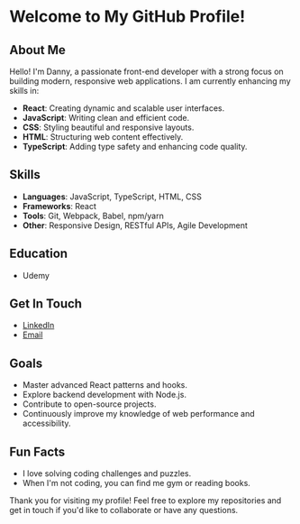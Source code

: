 # Welcome to My GitHub Profile!

## About Me

Hello! I'm Danny, a passionate front-end developer with a strong focus on building modern, responsive web applications. I am currently enhancing my skills in:

- **React**: Creating dynamic and scalable user interfaces.
- **JavaScript**: Writing clean and efficient code.
- **CSS**: Styling beautiful and responsive layouts.
- **HTML**: Structuring web content effectively.
- **TypeScript**: Adding type safety and enhancing code quality.

## Skills

- **Languages**: JavaScript, TypeScript, HTML, CSS
- **Frameworks**: React
- **Tools**: Git, Webpack, Babel, npm/yarn
- **Other**: Responsive Design, RESTful APIs, Agile Development

## Education

- Udemy

## Get In Touch

- [LinkedIn](https://www.linkedin.com/in/dannybaran/)
- [Email](mailto:dannybaran0@gmail.com)

## Goals

- Master advanced React patterns and hooks.
- Explore backend development with Node.js.
- Contribute to open-source projects.
- Continuously improve my knowledge of web performance and accessibility.

## Fun Facts

- I love solving coding challenges and puzzles.
- When I'm not coding, you can find me gym or reading books.

Thank you for visiting my profile! Feel free to explore my repositories and get in touch if you'd like to collaborate or have any questions.
